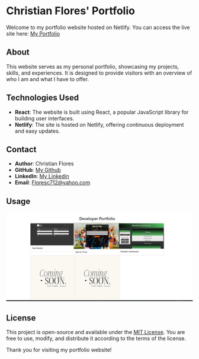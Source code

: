 
# Christian Flores' Portfolio 

Welcome to my portfolio website hosted on Netlify. You can access the live site here: [My Portfolio](https://6549a3641aa1093026a9172f--peaceful-heliotrope-b0a94c.netlify.app/#home)

## About

This website serves as my personal portfolio, showcasing my projects, skills, and experiences. It is designed to provide visitors with an overview of who I am and what I have to offer. 


## Technologies Used

- **React**: The website is built using React, a popular JavaScript library for building user interfaces.
- **Netlify**: The site is hosted on Netlify, offering continuous deployment and easy updates.

## Contact

- **Author**: Christian Flores
- **GitHub**: [My Github](https://github.com/AmbitiousFlo)
- **LinkedIn**: [My Linkedin](https://www.linkedin.com/in/christian-flores-197557163/)
- **Email**: Floresc712@yahoo.com


## Usage 
 ![My Portfolio](./public/assets/Screenshot%202023-11-06%20204652.png) 

## License

This project is open-source and available under the [MIT License](LICENSE). You are free to use, modify, and distribute it according to the terms of the license.

Thank you for visiting my portfolio website!
